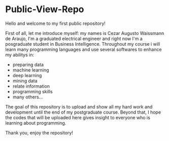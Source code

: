 # Public-View-Repo
Hello and welcome to my first public repository!

First of all, let me introduce myself: my names is Cezar Augusto Waissmann de Araujo, I'm a graduated electrical engineer and right now I'm a posgraduate student in Business Intelligence. Throughout my course i will learn many programming languages and use several softwares to enhance my abilitys in: 

- preparing data
- machine learning
- deep learning
- mining data
- relate information
- programming skills
- many others...

The goal of this repository is to upload and show all my hard work and development until the end of my postgraduate course. Beyond that, I hope the codes that will be uploaded here gives insight to everyone who is learning about programming.

Thank you, enjoy the repository!
